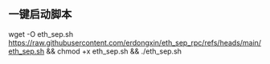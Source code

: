 ## 一键启动脚本
wget -O eth_sep.sh https://raw.githubusercontent.com/erdongxin/eth_sep_rpc/refs/heads/main/eth_sep.sh && chmod +x eth_sep.sh && ./eth_sep.sh   
